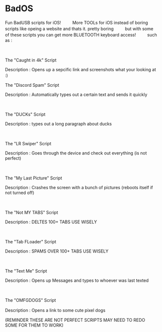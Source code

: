 # BadOS
Fun BadUSB scripts for iOS! 
ㅤ
ㅤ
More TOOLs for iOS instead of boring scripts like opeing a website and thats it. pretty boring
ㅤ
ㅤ
but with some of these scripts you can get more BLUETOOTH keyboard access!
ㅤ
ㅤ
such as :

ㅤ

The "Caught in 4k" Script

Description : Opens up a sepcific link and screenshots what your looking at :)
ㅤ


The "Discord Spam" Script

Description : Automatically types out a certain text and sends it quickly

ㅤ

The "DUCKs" Script

Description : types out a long paragraph about ducks

ㅤ

The "LR Swiper" Script

Description : Goes through the device and check out everything (is not perfect)

ㅤ

The "My Last Picture" Script

Description : Crashes the screen with a bunch of pictures (reboots itself if not turned off)

ㅤ

The "Not MY TABS" Script

Description : DELTES 100+ TABS USE WISELY 

ㅤ

The "Tab FLoader" Script

Description : SPAMS OVER 100+ TABS USE WISELY 

ㅤ

The "Text Me" Script

Description : Opens up Messages and types to whoever was last texted

ㅤㅤ

The "OMFGDOGS" Script

Description : Opens a link to some cute pixel dogs
ㅤ
ㅤ

(REMINDER THESE ARE NOT PERFECT SCRIPTS MAY NEED TO REDO SOME FOR THEM TO WORK)

